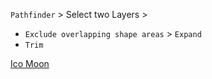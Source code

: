 `Pathfinder` > Select two Layers >
* `Exclude overlapping shape areas` > `Expand`
* `Trim`


[Ico Moon](https://icomoon.io/app/#/select)